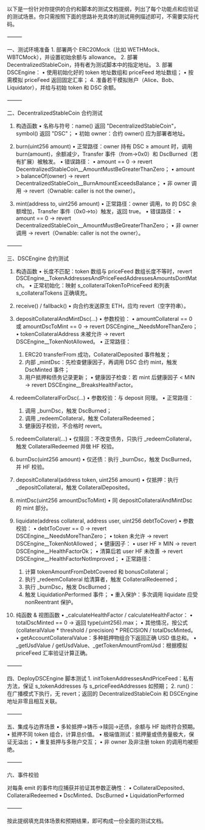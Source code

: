 以下是一份针对你提供的合约和脚本的测试文档提纲，列出了每个功能点和应验证的测试场景。你只需按照下面的思路补充具体的测试用例描述即可，不需要实际代码。

⸻

一、测试环境准备
	1.	部署两个 ERC20Mock（比如 WETHMock、WBTCMock），并设置初始余额与 allowance。
	2.	部署 DecentralizedStableCoin，持有者为测试脚本中的指定地址。
	3.	部署 DSCEngine：
	•	使用初始化好的 token 地址数组和 priceFeed 地址数组；
	•	按需模拟 priceFeed 返回固定汇率；
	4.	准备若干模拟账户（Alice、Bob、Liquidator），并给与初始 token 和 DSC 余额。

⸻

二、DecentralizedStableCoin 合约测试

1. 构造函数
	•	名称与符号：name() 返回 "DecentralizedStableCoin"，symbol() 返回 "DSC"；
	•	初始 owner：合约 owner() 应为部署者地址。

2. burn(uint256 amount)
	•	正常路径：owner 持有 DSC ≥ amount 时，调用 burn(amount)，余额减少，Transfer 事件（from→0x0）和 DscBurned（若有扩展）被触发。
	•	错误路径：
	•	amount == 0 → revert DecentralizedStableCoin__AmountMustBeGreaterThanZero；
	•	amount > balanceOf(owner) → revert DecentralizedStableCoin__BurnAmountExceedsBalance；
	•	非 owner 调用 → revert（Ownable: caller is not the owner）。

3. mint(address to, uint256 amount)
	•	正常路径：owner 调用，to 的 DSC 余额增加，Transfer 事件（0x0→to）触发，返回 true。
	•	错误路径：
	•	amount == 0 → revert DecentralizedStableCoin__AmountMustBeGreaterThanZero；
	•	非 owner 调用 → revert（Ownable: caller is not the owner）。

⸻

三、DSCEngine 合约测试

1. 构造函数
	•	长度不匹配：token 数组与 priceFeed 数组长度不等时，revert DSCEngine__TokenAddressesAndPriceFeedAddressesAmountsDontMatch。
	•	正常初始化：映射 s_collateralTokenToPriceFeed 和列表 s_collateralTokens 正确填充。

2. receive() / fallback()
	•	向合约发送原生 ETH，应均 revert（空字符串）。

3. depositCollateralAndMintDsc(...)
	•	参数校验：
	•	amountCollateral == 0 或 amountDscToMint == 0 → revert DSCEngine__NeedsMoreThanZero；
	•	tokenCollateralAddress 未被允许 → revert DSCEngine__TokenNotAllowed。
	•	正常路径：
	1.	ERC20 transferFrom 成功，CollateralDeposited 事件触发；
	2.	内部 _mintDsc：先检查健康因子，再调用 DSC 合约 mint，触发 DscMinted 事件；
	3.	用户抵押和债务记录更新；
	•	健康因子检查：若 mint 后健康因子 < MIN → revert DSCEngine__BreaksHealthFactor。

4. redeemCollateralForDsc(...)
	•	参数校验：与 deposit 同理。
	•	正常路径：
	1.	调用 _burnDsc，触发 DscBurned；
	2.	调用 _redeemCollateral，触发 CollateralRedeemed；
	3.	健康因子校验，不合格时 revert。

5. redeemCollateral(...)
	•	仅赎回：不改变债务，只执行 _redeemCollateral，触发 CollateralRedeemed 并做 HF 校验。

6. burnDsc(uint256 amount)
	•	仅还债：执行 _burnDsc，触发 DscBurned，并 HF 校验。

7. depositCollateral(address token, uint256 amount)
	•	仅抵押：执行 _depositCollateral，触发 CollateralDeposited。

8. mintDsc(uint256 amountDscToMint)
	•	同 depositCollateralAndMintDsc 的 mint 部分。

9. liquidate(address collateral, address user, uint256 debtToCover)
	•	参数校验：
	•	debtToCover == 0 → revert DSCEngine__NeedsMoreThanZero；
	•	token 未允许 → revert DSCEngine__TokenNotAllowed；
	•	健康因子：
	•	user HF ≥ MIN → revert DSCEngine__HealthFactorOk；
	•	清算后若 user HF 未改善 → revert DSCEngine__HealthFactorNotImproved；
	•	正常路径：
	1.	计算 tokenAmountFromDebtCovered 和 bonusCollateral；
	2.	执行 _redeemCollateral 给清算者，触发 CollateralRedeemed；
	3.	执行 _burnDsc，触发 DscBurned；
	4.	触发 LiquidationPerformed 事件；
	•	重入保护：多次调用 liquidate 应受 nonReentrant 保护。

10. 纯函数 & 视图函数
	•	_calculateHealthFactor / calculateHealthFactor：
	•	totalDscMinted == 0 → 返回 type(uint256).max；
	•	其他情况，按公式 (collateralValue * threshold / precision) * PRECISION / totalDscMinted。
	•	getAccountCollateralValue：多种抵押物组合下返回正确 USD 值总和。
	•	_getUsdValue / getUsdValue、_getTokenAmountFromUsd：根据模拟 priceFeed 汇率验证计算正确。

⸻

四、DeployDSCEngine 脚本测试
	1.	initTokenAddressesAndPriceFeed：私有方法，保证 s_tokenAddresses 与 s_priceFeedAddresses 如预期；
	2.	run()：在广播模式下执行，无 revert；返回的 DecentralizedStableCoin 和 DSCEngine 地址非零且相互关联。

⸻

五、集成与边界场景
	•	多轮抵押→铸币→赎回→还债，余额与 HF 始终符合预期。
	•	抵押不同 token 组合，计算总价值。
	•	极端值测试：抵押量或债务量极大，保证无溢出；
	•	重复抵押与多账户交互；
	•	非 owner 及非注册 token 的调用均被拒绝。

⸻

六、事件校验

对每条 emit 的事件均应捕获并验证其参数正确性：
	•	CollateralDeposited、CollateralRedeemed
	•	DscMinted、DscBurned
	•	LiquidationPerformed

⸻

按此提纲填充具体场景和预期结果，即可构成一份全面的测试文档。